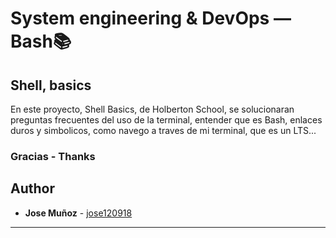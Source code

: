 # System engineering & DevOps ― Bash:books:

## Shell, basics

En este proyecto, Shell Basics, de Holberton School, se solucionaran preguntas frecuentes del uso de la terminal, entender que es Bash, enlaces duros y simbolicos, como navego a traves de mi terminal, que es un LTS...

### Gracias - Thanks

## Author
* **Jose Muñoz** - [jose120918](https://github.com/jose120918/)

---
